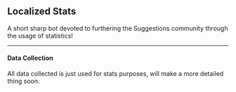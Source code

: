 Localized Stats
---

A short sharp bot devoted to furthering the Suggestions
community through the usage of statistics!

---

#### Data Collection

All data collected is just used for stats purposes,
will make a more detailed thing soon.